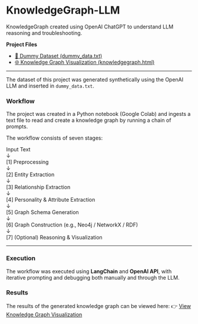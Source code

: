 # KnowledgeGraph-LLM
KnowledgeGraph created using OpenAI ChatGPT to understand LLM reasoning and troubleshooting.

**Project Files**
- [📄 Dummy Dataset (dummy_data.txt)](./dummy_data.txt)
- [🌐 Knowledge Graph Visualization (knowledgegraph.html)](./knowledge_graph.html)

---

The dataset of this project was generated synthetically using the OpenAI LLM and inserted in `dummy_data.txt`.

### Workflow
The project was created in a Python notebook (Google Colab) and ingests a text file to read and create a knowledge graph by running a chain of prompts.

The workflow consists of seven stages:

Input Text  
   ↓  
[1] Preprocessing  
   ↓  
[2] Entity Extraction  
   ↓  
[3] Relationship Extraction  
   ↓  
[4] Personality & Attribute Extraction  
   ↓  
[5] Graph Schema Generation  
   ↓  
[6] Graph Construction (e.g., Neo4j / NetworkX / RDF)  
   ↓  
[7] (Optional) Reasoning & Visualization  

---

### Execution
The workflow was executed using **LangChain** and **OpenAI API**, with iterative prompting and debugging both manually and through the LLM.

### Results
The results of the generated knowledge graph can be viewed here:
👉 [View Knowledge Graph Visualization](./knowledge_graph.html)
